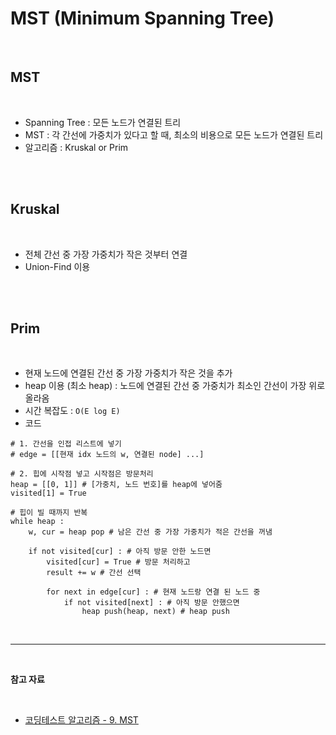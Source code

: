 # **MST (Minimum Spanning Tree)**

<br>

## **MST**

<br>

-   Spanning Tree : 모든 노드가 연결된 트리
-   MST : 각 간선에 가중치가 있다고 할 때, 최소의 비용으로 모든 노드가 연결된 트리
-   알고리즘 : Kruskal or Prim

<br>
<br>

## **Kruskal**

<br>

-   전체 간선 중 가장 가중치가 작은 것부터 연결
-   Union-Find 이용

<br>
<br>

## **Prim**

<br>

-   현재 노드에 연결된 간선 중 가장 가중치가 작은 것을 추가
-   heap 이용 (최소 heap) : 노드에 연결된 간선 중 가중치가 최소인 간선이 가장 위로 올라옴
-   시간 복잡도 : `O(E log E)`
-   코드

```
# 1. 간선을 인접 리스트에 넣기
# edge = [[현재 idx 노드의 w, 연결된 node] ...]

# 2. 힙에 시작점 넣고 시작점은 방문처리
heap = [[0, 1]] # [가중치, 노드 번호]를 heap에 넣어줌
visited[1] = True

# 힙이 빌 때까지 반복
while heap :
	w, cur = heap pop # 남은 간선 중 가장 가중치가 적은 간선을 꺼냄
    
    if not visited[cur] : # 아직 방문 안한 노드면
    	visited[cur] = True # 방문 처리하고
        result += w # 간선 선택
        
        for next in edge[cur] : # 현재 노드랑 연결 된 노드 중
        	if not visited[next] : # 아직 방문 안했으면
            	heap push(heap, next) # heap push
```

<br>

---

<br>

**참고 자료**

<br>

-   [코딩테스트 알고리즘 - 9. MST](https://youtu.be/nZ4RTuoHS_Y)